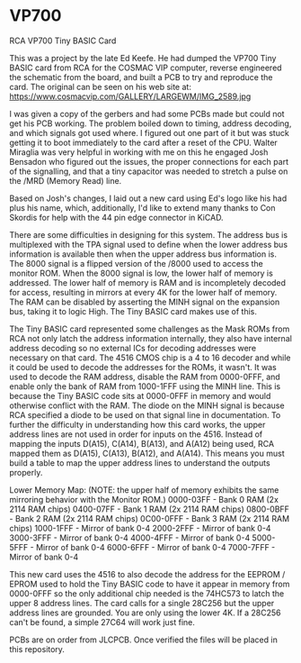 # VP700
RCA VP700 Tiny BASIC Card

This was a project by the late Ed Keefe. He had dumped the VP700 Tiny BASIC card from RCA for the COSMAC VIP computer, reverse engineered the schematic from the board, and built a PCB to try and reproduce the card. The original can be seen on his web site at: https://www.cosmacvip.com/GALLERY/LARGEWM/IMG_2589.jpg

I was given a copy of the gerbers and had some PCBs made but could not get his PCB working. The problem boiled down to timing, address decoding, and which signals got used where. I figured out one part of it but was stuck getting it to boot immediately to the card after a reset of the CPU. Walter Miraglia was very helpful in working with me on this he engaged Josh Bensadon who figured out the issues, the proper connections for each part of the signalling, and that a tiny capacitor was needed to stretch a pulse on the /MRD (Memory Read) line.

Based on Josh's changes, I laid out a new card using Ed's logo like his had plus his name, which, additionally, I'd like to extend many thanks to Con Skordis for help with the 44 pin edge connector in KiCAD.

There are some difficulties in designing for this system. The address bus is multiplexed with the TPA signal used to define when the lower address bus information is available then when the upper address bus information is. The 8000 signal is a flipped version of the /8000 used to access the monitor ROM. When the 8000 signal is low, the lower half of memory is addressed. The lower half of memory is RAM and is incompletely decoded for access, resulting in mirrors at every 4K for the lower half of memory. The RAM can be disabled by asserting the MINH signal on the expansion bus, taking it to logic High. The Tiny BASIC card makes use of this.

The Tiny BASIC card represented some challenges as the Mask ROMs from RCA not only latch the address information internally, they also have internal address decoding so no external ICs for decoding addresses were necessary on that card. The 4516 CMOS chip is a 4 to 16 decoder and while it could be used to decode the addresses for the ROMs, it wasn't. It was used to decode the RAM address, disable the RAM from 0000-0FFF, and enable only the bank of RAM from 1000-1FFF using the MINH line. This is because the Tiny BASIC code sits at 0000-0FFF in memory and would otherwise conflict with the RAM. The diode on the MINH signal is because RCA specified a diode to be used on that signal line in documentation. To further the difficulty in understanding how this card works, the upper address lines are not used in order for inputs on the 4516. Instead of mapping the inputs D(A15), C(A14), B(A13), and A(A12) being used, RCA mapped them as D(A15), C(A13), B(A12), and A(A14). This means you must build a table to map the upper address lines to understand the outputs properly.

Lower Memory Map:  (NOTE: the upper half of memory exhibits the same mirroring behavior with the Monitor ROM.)
0000-03FF - Bank 0 RAM (2x 2114 RAM chips)
0400-07FF - Bank 1 RAM (2x 2114 RAM chips)
0800-0BFF - Bank 2 RAM (2x 2114 RAM chips)
0C00-0FFF - Bank 3 RAM (2x 2114 RAM chips)
1000-1FFF - Mirror of bank 0-4
2000-2FFF - Mirror of bank 0-4
3000-3FFF - Mirror of bank 0-4
4000-4FFF - Mirror of bank 0-4
5000-5FFF - Mirror of bank 0-4
6000-6FFF - Mirror of bank 0-4
7000-7FFF - Mirror of bank 0-4

This new card uses the 4516 to also decode the address for the EEPROM / EPROM used to hold the Tiny BASIC code to have it appear in memory from 0000-0FFF so the only additional chip needed is the 74HC573 to latch the upper 8 address lines. The card calls for a single 28C256 but the upper address lines are grounded. You are only using the lower 4K. If a 28C256 can't be found, a simple 27C64 will work just fine.

PCBs are on order from JLCPCB. Once verified the files will be placed in this repository.
